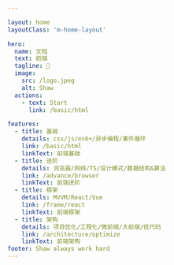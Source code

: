 ```yaml
---

layout: home
layoutClass: 'm-home-layout'

hero:
  name: 文档
  text: 前端
  tagline: 💪
  image:
    src: /logo.jpeg
    alt: Shaw
  actions:
    - text: Start
      link: /basic/html

features:
  - title: 基础
    details: css/js/es6+/异步编程/事件循环
    link: /basic/html
    linkText: 前端基础
  - title: 进阶
    details: 浏览器/网络/TS/设计模式/数据结构&算法
    link: /advance/browser
    linkText: 前端进阶
  - title: 框架
    details: MVVM/React/Vue
    link: /frame/react
    linkText: 前端框架
  - title: 架构
    details: 项目优化/工程化/微前端/大前端/低代码
    link: /architecture/optimize
    linkText: 前端架构
footer: Shaw always work hard
---
```


<style>
  .VPImage{
    border-radius: 50%;
  }
</style>